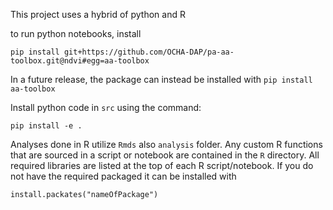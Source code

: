 This project uses a hybrid of python and R

to run python notebooks, install 

`pip install git+https://github.com/OCHA-DAP/pa-aa-toolbox.git@ndvi#egg=aa-toolbox`

In a future release, the package can instead be installed with `pip install aa-toolbox`

Install python code in `src` using the command:

```shell
pip install -e .
```

Analyses done in R utilize `Rmds` also `analysis` folder. Any custom R functions that are sourced in a script or notebook are contained in the `R` directory. All required libraries are listed at the top of each R script/notebook. If you do not have the required packaged it can be installed with 

```shell
install.packates("nameOfPackage")
```